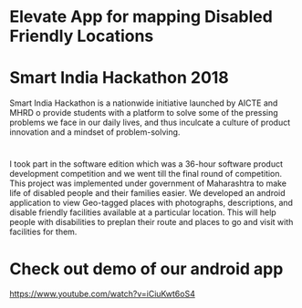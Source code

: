 # Elevate App for mapping Disabled Friendly Locations
# Smart India Hackathon 2018
Smart India Hackathon is a nationwide initiative launched by AICTE and MHRD o provide students with a platform to solve some of 
the pressing problems we face in our daily lives, and thus inculcate a culture of product innovation and a mindset of problem-solving.

#
I took part in the software edition which was a 36-hour software product development competition and we went till the final round of 
competition. This project was implemented under government of Maharashtra to make life of disabled people and their families easier.
We developed an android application to view Geo-tagged places with photographs, descriptions, and disable friendly facilities 
available at a particular location. This will help people with disabilities to preplan their route and places to go and visit with
facilities for them. 

# Check out demo of our android app 
https://www.youtube.com/watch?v=iCiuKwt6oS4
